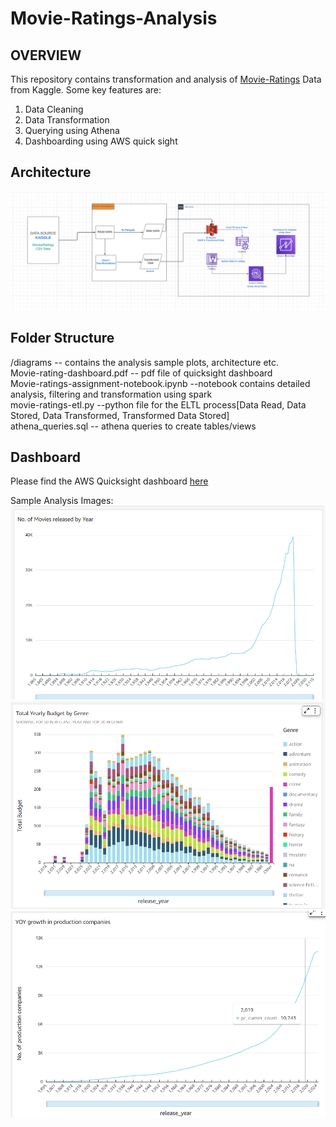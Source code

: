 # Movie-Ratings-Analysis

## OVERVIEW

This repository contains transformation and analysis of [Movie-Ratings](https://www.kaggle.com/datasets/alanvourch/tmdb-movies-daily-updates) Data from Kaggle. Some key features are:
1. Data Cleaning
2. Data Transformation
3. Querying using Athena
4. Dashboarding using AWS quick sight
  
## Architecture
![Architecture](https://github.com/Rohitjoshi07/Movie-Ratings-Analysis/blob/main/diagrams/architecture.png?raw=true)


## Folder Structure

/diagrams -- contains the analysis sample plots, architecture etc. </br>
Movie-rating-dashboard.pdf -- pdf file of quicksight dashboard  </br>
Movie-ratings-assignment-notebook.ipynb  --notebook contains detailed analysis, filtering and transformation using spark  </br>
movie-ratings-etl.py --python file for the ELTL process[Data Read, Data Stored, Data Transformed, Transformed Data Stored]  </br>
athena_queries.sql  -- athena queries to create tables/views  </br>

## Dashboard

Please find the AWS Quicksight dashboard [here](https://ap-south-1.quicksight.aws.amazon.com/sn/dashboards/ff09eb0c-a494-410a-9d6a-642307bac1e9/views/0762d5aa-84fd-4732-94b7-de93972da3f3?directory_alias=rohitjoshi09)


Sample Analysis Images:
![Movie Released By Year](https://github.com/Rohitjoshi07/Movie-Ratings-Analysis/blob/main/diagrams/movie_released_by_year.png?raw=true)
![Yearly budget by Genre](https://github.com/Rohitjoshi07/Movie-Ratings-Analysis/blob/main/diagrams/yearly_budget_by_Genre.png?raw=true)
![YOY Growth of ProductionCompanies](https://github.com/Rohitjoshi07/Movie-Ratings-Analysis/blob/main/diagrams/yoy_growth_pc.png?raw=true)

